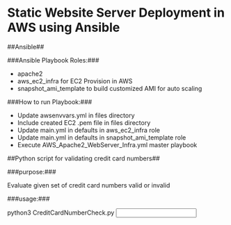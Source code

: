 # Static Website Server Deployment in AWS using Ansible

##Ansible##

###Ansible Playbook Roles:###
  - apache2
  - aws_ec2_infra for EC2 Provision in AWS
  - snapshot_ami_template to build customized AMI for auto scaling

###How to run Playbook:###
  - Update awsenvvars.yml in files directory
  - Include created EC2 .pem file in files directory
  - Update main.yml in defaults in aws_ec2_infra role
  - Update main.yml in defaults in snapshot_ami_template role
  - Execute AWS_Apache2_WebServer_Infra.yml master playbook

##Python script for validating credit card numbers##

###purpose:###

  Evaluate given set of credit card numbers valid or invalid

###usage:###

  python3 CreditCardNumberCheck.py <input value>
